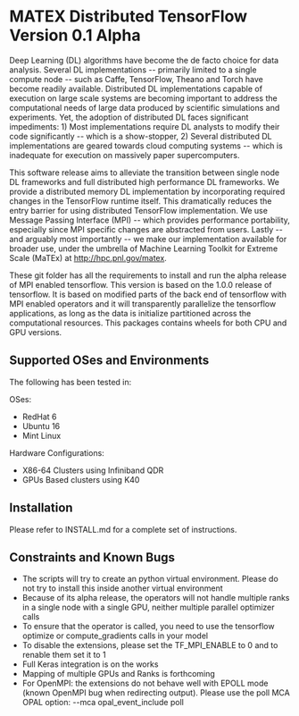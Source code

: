 MATEX Distributed TensorFlow Version 0.1 Alpha
==============================================

Deep Learning (DL) algorithms have become the de facto choice for data analysis. 
Several DL implementations -- primarily limited to a single compute node -- 
such as Caffe, TensorFlow, Theano and Torch have become readily available. 
Distributed DL implementations capable of execution on large
scale systems are becoming important to address the computational needs of
large data produced by scientific simulations and experiments.  Yet, the
adoption of distributed DL faces significant impediments: 1) Most
implementations require DL analysts to modify their code significantly -- which
is a show-stopper, 2) Several distributed DL implementations are
geared towards cloud computing systems -- which is inadequate for execution on
massively paper supercomputers.
 
This software release aims to alleviate the transition between single node DL
frameworks and full distributed high performance DL frameworks. We provide a 
distributed memory DL implementation by incorporating required changes in 
the TensorFlow runtime itself. This dramatically reduces the entry barrier 
for using distributed TensorFlow implementation.  We use Message Passing 
Interface (MPI) -- which provides performance portability, especially 
since MPI specific changes are abstracted from users. Lastly -- and arguably 
most importantly -- we make our implementation available for broader use, 
under the umbrella of Machine Learning Toolkit for Extreme Scale (MaTEx) 
at http://hpc.pnl.gov/matex.

These git folder has all the requirements to install and run the alpha release 
of MPI enabled tensorflow. This version is based on the 1.0.0 release of 
tensorflow. It is based on modified parts of the back end of tensorflow with 
MPI enabled operators and it will transparently parallelize the tensorflow 
applications, as long as the data is initialize partitioned across the 
computational resources. This packages contains wheels for both CPU and GPU 
versions.

Supported OSes and Environments
-------------------------------

The following has been tested in:

OSes:
- RedHat 6 
- Ubuntu 16
- Mint Linux

Hardware Configurations:
- X86-64 Clusters using Infiniband QDR
- GPUs Based clusters using K40


Installation
-------------

Please refer to INSTALL.md for a complete set of instructions.


Constraints and Known Bugs
--------------------------

- The scripts will try to create an python virtual environment. Please do not 
try to install this inside another virtual environment
- Because of its alpha release, the operators will not handle multiple ranks in a single node with a single GPU, neither multiple parallel optimizer calls
- To ensure that the operator is called, you need to use the tensorflow optimize or compute_gradients calls in your model
- To disable the extensions, please set the TF_MPI_ENABLE to 0 and to renable them set it to 1
- Full Keras integration is on the works
- Mapping of multiple GPUs and Ranks is forthcoming
- For OpenMPI: the extensions do not behave well with EPOLL mode (known OpenMPI bug when redirecting output). Please use the poll MCA OPAL option:  --mca opal_event_include poll

